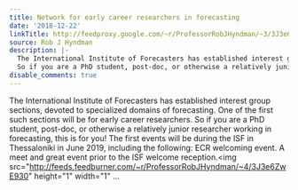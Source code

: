 ```yaml
---
title: Network for early career researchers in forecasting
date: '2018-12-22'
linkTitle: http://feedproxy.google.com/~r/ProfessorRobJHyndman/~3/3J3e6ZwE930/
source: Rob J Hyndman
description: |-
  The International Institute of Forecasters has established interest group sections, devoted to specialized domains of forecasting. One of the first such sections will be for early career researchers.
  So if you are a PhD student, post-doc, or otherwise a relatively junior researcher working in forecasting, this is for you! The first events will be during the ISF in Thessaloniki in June 2019, including the following: ECR welcoming event. A meet and great event prior to the ISF welcome reception.<img src="http://feeds.feedburner.com/~r/ProfessorRobJHyndman/~4/3J3e6ZwE930" height="1" width="1" ...
disable_comments: true
---
```

The International Institute of Forecasters has established interest group sections, devoted to specialized domains of forecasting. One of the first such sections will be for early career researchers.
So if you are a PhD student, post-doc, or otherwise a relatively junior researcher working in forecasting, this is for you! The first events will be during the ISF in Thessaloniki in June 2019, including the following: ECR welcoming event. A meet and great event prior to the ISF welcome reception.<img src="http://feeds.feedburner.com/~r/ProfessorRobJHyndman/~4/3J3e6ZwE930" height="1" width="1" ...